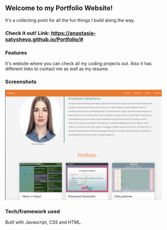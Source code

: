 ## Welcome to my Portfolio Website!
It's a collecting point for all the fun things I build along the way.

### Check it out! Link: https://anastasia-satysheva.github.io/Portfolio/#

### Features
It's website where you can check all my coding projects out. Also it has different links to contact me as well as my resume.

### Screenshots

<img src="./Screen Shot 2020-02-24 at 3.16.39 AM.png">

### Tech/framework used
Built with Javascript, CSS and HTML.
